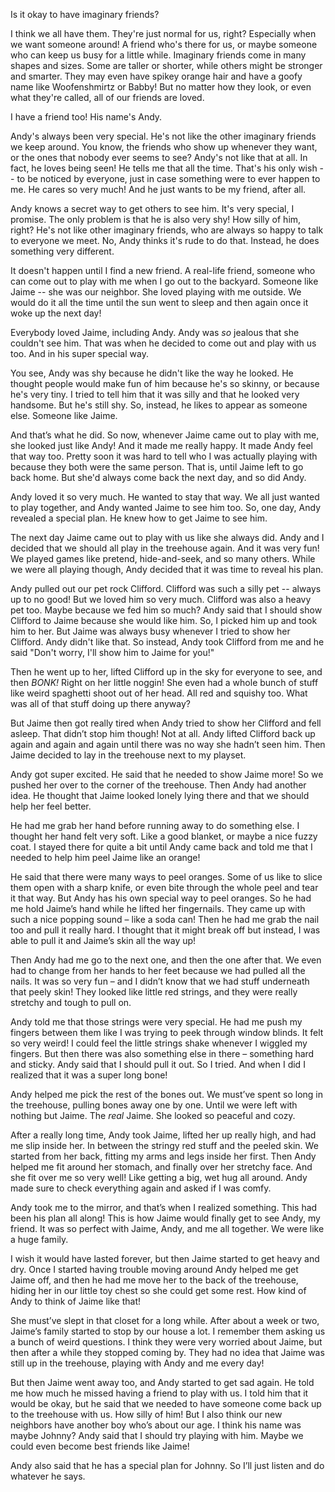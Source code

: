 Is it okay to have imaginary friends?

I think we all have them. They're just normal for us, right? Especially when we want someone around! A friend who's there for us, or maybe someone who can keep us busy for a little while. Imaginary friends come in many shapes and sizes. Some are taller or shorter, while others might be stronger and smarter. They may even have spikey orange hair and have a goofy name like Woofenshmirtz or Babby! But no matter how they look, or even what they're called, all of our friends are loved.

I have a friend too! His name's Andy.

Andy's always been very special. He's not like the other imaginary friends we keep around. You know, the friends who show up whenever they want, or the ones that nobody ever seems to see? Andy's not like that at all. In fact, he loves being seen! He tells me that all the time. That's his only wish -- to be noticed by everyone, just in case something were to ever happen to me. He cares so very much! And he just wants to be my friend, after all.

Andy knows a secret way to get others to see him. It's very special, I promise. The only problem is that he is also very shy! How silly of him, right? He's not like other imaginary friends, who are always so happy to talk to everyone we meet. No, Andy thinks it's rude to do that. Instead, he does something very different.

It doesn't happen until I find a new friend. A real-life friend, someone who can come out to play with me when I go out to the backyard. Someone like Jaime -- she was our neighbor. She loved playing with me outside. We would do it all the time until the sun went to sleep and then again once it woke up the next day!

Everybody loved Jaime, including Andy. Andy was *so* jealous that she couldn't see him. That was when he decided to come out and play with us too. And in his super special way. 

You see, Andy was shy because he didn't like the way he looked. He thought people would make fun of him because he's so skinny, or because he's very tiny. I tried to tell him that it was silly and that he looked very handsome. But he's still shy. So, instead, he likes to appear as someone else. Someone like Jaime.

And that’s what he did. So now, whenever Jaime came out to play with me, she looked just like Andy! And it made me really happy. It made Andy feel that way too. Pretty soon it was hard to tell who I was actually playing with because they both were the same person. That is, until Jaime left to go back home. But she'd always come back the next day, and so did Andy.

Andy loved it so very much. He wanted to stay that way. We all just wanted to play together, and Andy wanted Jaime to see him too. So, one day, Andy revealed a special plan. He knew how to get Jaime to see him.

The next day Jaime came out to play with us like she always did. Andy and I decided that we should all play in the treehouse again. And it was very fun! We played games like pretend, hide-and-seek, and so many others. While we were all playing though, Andy decided that it was time to reveal his plan.

Andy pulled out our pet rock Clifford. Clifford was such a silly pet -- always up to no good! But we loved him so very much. Clifford was also a heavy pet too. Maybe because we fed him so much? Andy said that I should show Clifford to Jaime because she would like him. So, I picked him up and took him to her. But Jaime was always busy whenever I tried to show her Clifford. Andy didn't like that. So instead, Andy took Clifford from me and he said "Don't worry, I'll show him to Jaime for you!" 

Then he went up to her, lifted Clifford up in the sky for everyone to see, and then *BONK!* Right on her little noggin! She even had a whole bunch of stuff like weird spaghetti shoot out of her head. All red and squishy too. What was all of that stuff doing up there anyway?

But Jaime then got really tired when Andy tried to show her Clifford and fell asleep. That didn’t stop him though! Not at all. Andy lifted Clifford back up again and again and again until there was no way she hadn’t seen him. Then Jaime decided to lay in the treehouse next to my playset.

Andy got super excited. He said that he needed to show Jaime more! So we pushed her over to the corner of the treehouse. Then Andy had another idea. He thought that Jaime looked lonely lying there and that we should help her feel better.

He had me grab her hand before running away to do something else. I thought her hand felt very soft. Like a good blanket, or maybe a nice fuzzy coat. I stayed there for quite a bit until Andy came back and told me that I needed to help him peel Jaime like an orange!

He said that there were many ways to peel oranges. Some of us like to slice them open with a sharp knife, or even bite through the whole peel and tear it that way. But Andy has his own special way to peel oranges. So he had me hold Jaime’s hand while he lifted her fingernails. They came up with such a nice popping sound – like a soda can! Then he had me grab the nail too and pull it really hard. I thought that it might break off but instead, I was able to pull it and Jaime’s skin all the way up!

Then Andy had me go to the next one, and then the one after that. We even had to change from her hands to her feet because we had pulled all the nails. It was so very fun – and I didn’t know that we had stuff underneath that peely skin! They looked like little red strings, and they were really stretchy and tough to pull on.

Andy told me that those strings were very special. He had me push my fingers between them like I was trying to peek through window blinds. It felt so very weird! I could feel the little strings shake whenever I wiggled my fingers. But then there was also something else in there – something hard and sticky. Andy said that I should pull it out. So I tried. And when I did I realized that it was a super long bone!

Andy helped me pick the rest of the bones out. We must’ve spent so long in the treehouse, pulling bones away one by one. Until we were left with nothing but Jaime. The *real* Jaime. She looked so peaceful and cozy. 

After a really long time, Andy took Jaime, lifted her up really high, and had me slip inside her. In between the stringy red stuff and the peeled skin. We started from her back, fitting my arms and legs inside her first. Then Andy helped me fit around her stomach, and finally over her stretchy face. And she fit over me so very well! Like getting a big, wet hug all around. Andy made sure to check everything again and asked if I was comfy.

Andy took me to the mirror, and that’s when I realized something. This had been his plan all along! This is how Jaime would finally get to see Andy, my friend. It was so perfect with Jaime, Andy, and me all together. We were like a huge family.

I wish it would have lasted forever, but then Jaime started to get heavy and dry. Once I started having trouble moving around Andy helped me get Jaime off, and then he had me move her to the back of the treehouse, hiding her in our little toy chest so she could get some rest. How kind of Andy to think of Jaime like that!

She must’ve slept in that closet for a long while. After about a week or two, Jaime’s family started to stop by our house a lot. I remember them asking us a bunch of weird questions. I think they were very worried about Jaime, but then after a while they stopped coming by. They had no idea that Jaime was still up in the treehouse, playing with Andy and me every day!

But then Jaime went away too, and Andy started to get sad again. He told me how much he missed having a friend to play with us. I told him that it would be okay, but he said that we needed to have someone come back up to the treehouse with us. How silly of him! But I also think our new neighbors have another boy who’s about our age. I think his name was maybe Johnny? Andy said that I should try playing with him. Maybe we could even become best friends like Jaime!

Andy also said that he has a special plan for Johnny. So I’ll just listen and do whatever he says.